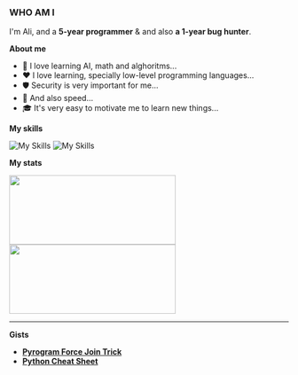### WHO AM I
I'm Ali, and a **5-year programmer** & and also **a 1-year bug hunter**.

**About me**
- 📐 I love learning AI, math and alghoritms...
- ❤️ I love learning, specially low-level programming languages...
- 🛡️ Security is very important for me...
- 🚀 And also speed...
- 🎓 It's very easy to motivate me to learn new things...

**My skills**

![My Skills](https://skillicons.dev/icons?i=python,go,cpp,c,git,sqlite,mongodb)
![My Skills](https://skillicons.dev/icons?i=mysql,redis,linux,django,html,css)

**My stats**

<p>
<img src="https://github-readme-stats.vercel.app/api?username=awolverp&show_icons=true&theme=ambient_gradient" width="300" height="125"/>
<img src="https://github-readme-stats.vercel.app/api/top-langs/?username=awolverp&layout=compact&theme=slateorange" width="300" height="125"/>
</p>

--------

**Gists**
- [**Pyrogram Force Join Trick**](https://gist.github.com/awolverp/5de08ef2ca3d8645ee490592c974c726)
- [**Python Cheat Sheet**](https://gist.github.com/awolverp/0e56d18a926c37aaced6f9156127a18f)
